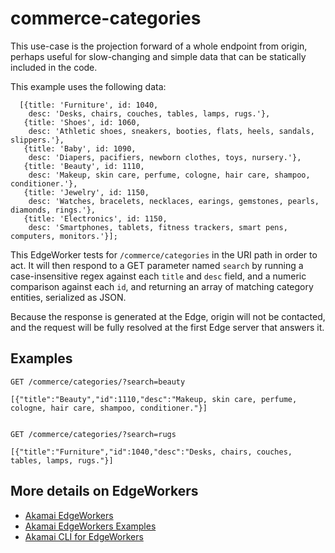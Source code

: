 # commerce-categories

This use-case is the projection forward of a whole endpoint from
origin, perhaps useful for slow-changing and simple data that can be
statically included in the code.

This example uses the following data:

      [{title: 'Furniture', id: 1040,
        desc: 'Desks, chairs, couches, tables, lamps, rugs.'},
       {title: 'Shoes', id: 1060,
        desc: 'Athletic shoes, sneakers, booties, flats, heels, sandals, slippers.'},
       {title: 'Baby', id: 1090,
        desc: 'Diapers, pacifiers, newborn clothes, toys, nursery.'},
       {title: 'Beauty', id: 1110,
        desc: 'Makeup, skin care, perfume, cologne, hair care, shampoo, conditioner.'},
       {title: 'Jewelry', id: 1150,
        desc: 'Watches, bracelets, necklaces, earings, gemstones, pearls, diamonds, rings.'},
       {title: 'Electronics', id: 1150,
        desc: 'Smartphones, tablets, fitness trackers, smart pens, computers, monitors.'}];

This EdgeWorker tests for `/commerce/categories` in the URI path in
order to act. It will then respond to a GET parameter named `search`
by running a case-insensitive regex against each `title` and `desc`
field, and a numeric comparison against each `id`, and returning an
array of matching category entities, serialized as JSON.

Because the response is generated at the Edge, origin will not be
contacted, and the request will be fully resolved at the first Edge
server that answers it.

## Examples

    GET /commerce/categories/?search=beauty

    [{"title":"Beauty","id":1110,"desc":"Makeup, skin care, perfume, cologne, hair care, shampoo, conditioner."}]


    GET /commerce/categories/?search=rugs

    [{"title":"Furniture","id":1040,"desc":"Desks, chairs, couches, tables, lamps, rugs."}]

## More details on EdgeWorkers
- [Akamai EdgeWorkers](https://developer.akamai.com/akamai-edgeworkers-overview)
- [Akamai EdgeWorkers Examples](https://github.com/akamai/edgeworkers-examples)
- [Akamai CLI for EdgeWorkers](https://developer.akamai.com/legacy/cli/packages/edgeworkers.html)
